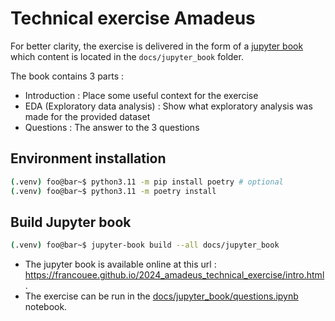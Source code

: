 # Technical exercise Amadeus

For better clarity, the exercise is delivered in the form of a [jupyter book](https://jupyterbook.org/en/stable/intro.html) which content is located in the `docs/jupyter_book` folder.

The book contains 3 parts :
* Introduction : Place some useful context for the exercise
* EDA (Exploratory data analysis) : Show what exploratory analysis was made for the provided dataset
* Questions : The answer to the 3 questions

## Environment installation

```bash
(.venv) foo@bar~$ python3.11 -m pip install poetry # optional
(.venv) foo@bar~$ python3.11 -m poetry install
```


## Build Jupyter book

```bash
(.venv) foo@bar~$ jupyter-book build --all docs/jupyter_book 
```

* The jupyter book is available online at this url : https://francouee.github.io/2024_amadeus_technical_exercise/intro.html.
* The exercise can be run in the [docs/jupyter_book/questions.ipynb](docs/jupyter_book/questions.ipynb) notebook.